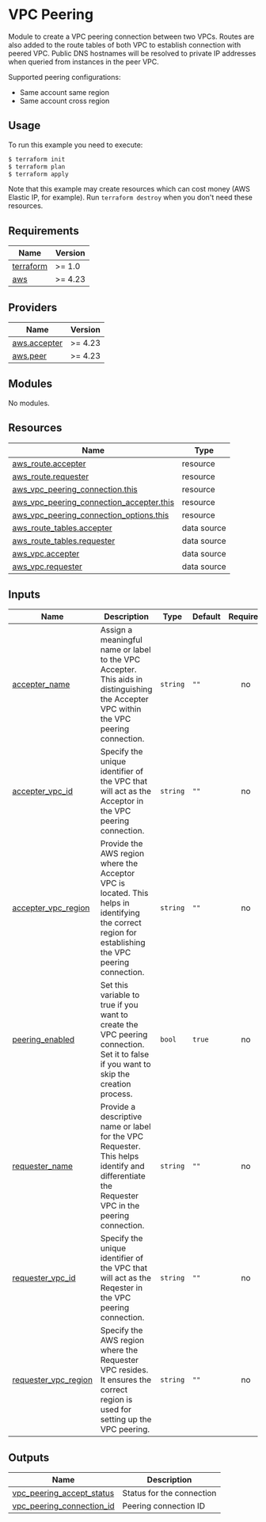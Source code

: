 # VPC Peering

Module to create a VPC peering connection between two VPCs. Routes are also added to the route tables of both VPC to establish connection with peered VPC. Public DNS hostnames will be resolved to private IP addresses when queried from instances in the peer VPC.

Supported peering configurations:
* Same account same region
* Same account cross region

## Usage

To run this example you need to execute:

```bash
$ terraform init
$ terraform plan
$ terraform apply
```

Note that this example may create resources which can cost money (AWS Elastic IP, for example). Run `terraform destroy` when you don't need these resources.


<!-- BEGINNING OF PRE-COMMIT-TERRAFORM DOCS HOOK -->
## Requirements

| Name | Version |
|------|---------|
| <a name="requirement_terraform"></a> [terraform](#requirement\_terraform) | >= 1.0 |
| <a name="requirement_aws"></a> [aws](#requirement\_aws) | >= 4.23 |

## Providers

| Name | Version |
|------|---------|
| <a name="provider_aws.accepter"></a> [aws.accepter](#provider\_aws.accepter) | >= 4.23 |
| <a name="provider_aws.peer"></a> [aws.peer](#provider\_aws.peer) | >= 4.23 |

## Modules

No modules.

## Resources

| Name | Type |
|------|------|
| [aws_route.accepter](https://registry.terraform.io/providers/hashicorp/aws/latest/docs/resources/route) | resource |
| [aws_route.requester](https://registry.terraform.io/providers/hashicorp/aws/latest/docs/resources/route) | resource |
| [aws_vpc_peering_connection.this](https://registry.terraform.io/providers/hashicorp/aws/latest/docs/resources/vpc_peering_connection) | resource |
| [aws_vpc_peering_connection_accepter.this](https://registry.terraform.io/providers/hashicorp/aws/latest/docs/resources/vpc_peering_connection_accepter) | resource |
| [aws_vpc_peering_connection_options.this](https://registry.terraform.io/providers/hashicorp/aws/latest/docs/resources/vpc_peering_connection_options) | resource |
| [aws_route_tables.accepter](https://registry.terraform.io/providers/hashicorp/aws/latest/docs/data-sources/route_tables) | data source |
| [aws_route_tables.requester](https://registry.terraform.io/providers/hashicorp/aws/latest/docs/data-sources/route_tables) | data source |
| [aws_vpc.accepter](https://registry.terraform.io/providers/hashicorp/aws/latest/docs/data-sources/vpc) | data source |
| [aws_vpc.requester](https://registry.terraform.io/providers/hashicorp/aws/latest/docs/data-sources/vpc) | data source |

## Inputs

| Name | Description | Type | Default | Required |
|------|-------------|------|---------|:--------:|
| <a name="input_accepter_name"></a> [accepter\_name](#input\_accepter\_name) | Assign a meaningful name or label to the VPC Accepter. This aids in distinguishing the Accepter VPC within the VPC peering connection. | `string` | `""` | no |
| <a name="input_accepter_vpc_id"></a> [accepter\_vpc\_id](#input\_accepter\_vpc\_id) | Specify the unique identifier of the VPC that will act as the Acceptor in the VPC peering connection. | `string` | `""` | no |
| <a name="input_accepter_vpc_region"></a> [accepter\_vpc\_region](#input\_accepter\_vpc\_region) | Provide the AWS region where the Acceptor VPC is located. This helps in identifying the correct region for establishing the VPC peering connection. | `string` | `""` | no |
| <a name="input_peering_enabled"></a> [peering\_enabled](#input\_peering\_enabled) | Set this variable to true if you want to create the VPC peering connection. Set it to false if you want to skip the creation process. | `bool` | `true` | no |
| <a name="input_requester_name"></a> [requester\_name](#input\_requester\_name) | Provide a descriptive name or label for the VPC Requester. This helps identify and differentiate the Requester VPC in the peering connection. | `string` | `""` | no |
| <a name="input_requester_vpc_id"></a> [requester\_vpc\_id](#input\_requester\_vpc\_id) | Specify the unique identifier of the VPC that will act as the Reqester in the VPC peering connection. | `string` | `""` | no |
| <a name="input_requester_vpc_region"></a> [requester\_vpc\_region](#input\_requester\_vpc\_region) | Specify the AWS region where the Requester VPC resides. It ensures the correct region is used for setting up the VPC peering. | `string` | `""` | no |

## Outputs

| Name | Description |
|------|-------------|
| <a name="output_vpc_peering_accept_status"></a> [vpc\_peering\_accept\_status](#output\_vpc\_peering\_accept\_status) | Status for the connection |
| <a name="output_vpc_peering_connection_id"></a> [vpc\_peering\_connection\_id](#output\_vpc\_peering\_connection\_id) | Peering connection ID |
<!-- END OF PRE-COMMIT-TERRAFORM DOCS HOOK -->
